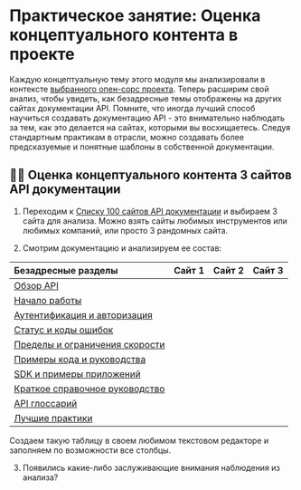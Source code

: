 # Практическое занятие: Оценка концептуального контента в проекте

Каждую концептуальную тему этого модуля мы анализировали в контексте [выбранного опен-сорс проекта](../documenting-api-endpoints/find-open-source-project.md). Теперь расширим свой анализ, чтобы увидеть, как безадресные темы отображены на других сайтах документации API. Помните, что иногда лучший способ научиться создавать документацию API - это внимательно наблюдать за тем, как это делается на сайтах, которыми вы восхищаетесь. Следуя стандартным практикам в отрасли, можно создавать более предсказуемые и понятные шаблоны в собственной документации.

## 👨‍💻 Оценка концептуального контента 3 сайтов API документации

1. Переходим к [Списку 100 сайтов API документации](../Publishing-doc/API-doc-sites-list.md) и выбираем 3 сайта для анализа. Можно взять сайты любимых инструментов или любимых компаний, или просто 3 рандомных сайта.

2. Смотрим документацию и анализируем ее состав:

| Безадресные разделы | Сайт 1 | Сайт 2 | Сайт 3 |
|:--|:--|:--|:--|
| [Обзор API](../conceptual-topics/API-overview.md) ||||
| [Начало работы](../conceptual-topics/getting-started.md) ||||
| [Аутентификация и авторизация](../conceptual-topics/authentication-and-authorization.md) ||||
| [Статус и коды ошибок](../conceptual-topics/status-error-codes.md) ||||
| [Пределы и ограничения скорости](../conceptual-topics/rate-limiting.md)||||
| [Примеры кода и руководства](../conceptual-topics/code-samples.md) ||||
| [SDK и примеры приложений](../conceptual-topics/sdks-sample-apps.md)||||
| [Краткое справочное руководство](../conceptual-topics/quick-reference-guide.md) ||||
|[API глоссарий](../conceptual-topics/api-glossary.md) ||||
| [Лучшие практики](../conceptual-topics/best-practices.md) ||||

Создаем такую таблицу в своем любимом текстовом редакторе и заполняем по возможности все столбцы.

3. Появились какие-либо заслуживающие внимания наблюдения из анализа?
